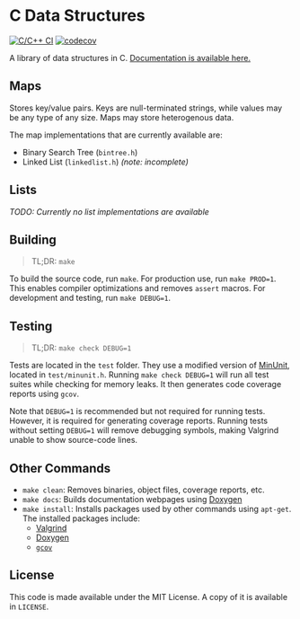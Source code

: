 # C Data Structures

[![C/C++ CI](https://github.com/DonIsaac/C-Data-Structures/actions/workflows/check.yml/badge.svg)](https://github.com/DonIsaac/C-Data-Structures/actions/workflows/check.yml)
[![codecov](https://codecov.io/gh/DonIsaac/C-Data-Structures/branch/main/graph/badge.svg?token=Z3K6B6177K)](https://codecov.io/gh/DonIsaac/C-Data-Structures)

A library of data structures in C. [Documentation is available here.](https://www.donisaac.dev/C-Data-Structures/)

## Maps

Stores key/value pairs. Keys are null-terminated strings, while values may be
any type of any size. Maps may store heterogenous data.

The map implementations that are currently available are:

- Binary Search Tree (`bintree.h`)
- Linked List (`linkedlist.h`) _(note: incomplete)_

## Lists

_TODO: Currently no list implementations are available_

## Building
> TL;DR: `make`

To build the source code, run `make`. For production use, run `make PROD=1`.
This enables compiler optimizations and removes `assert` macros. For development
and testing, run `make DEBUG=1`.

## Testing
> TL;DR: `make check DEBUG=1`

Tests are located in the `test` folder. They use a modified version of
[MinUnit](https://jera.com/techinfo/jtns/jtn002), located in `test/minunit.h`.
Running `make check DEBUG=1` will run all test suites while checking for memory
leaks. It then generates code coverage reports using `gcov`.

Note that `DEBUG=1` is recommended but not required for running tests. However,
it is required for generating coverage reports.  Running tests without setting
`DEBUG=1` will remove debugging symbols, making Valgrind unable to show
source-code lines.

## Other Commands

- `make clean`: Removes binaries, object files, coverage reports, etc.
- `make docs`: Builds documentation webpages using [Doxygen](https://www.doxygen.nl/index.html)
- `make install`: Installs packages used by other commands using `apt-get`. The
  installed packages include:
    - [Valgrind](https://www.valgrind.org/)
    - [Doxygen](https://man7.org/linux/man-pages/man1/gcov.1.html)
    - [`gcov`](https://man7.org/linux/man-pages/man1/gcov.1.html)

## License

This code is made available under the MIT License. A copy of it is available in
`LICENSE`.
